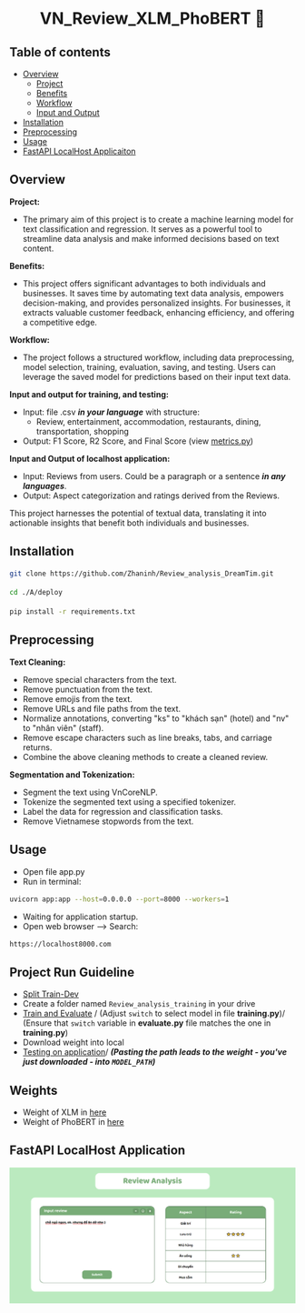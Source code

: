 <h1 align="center">VN_Review_XLM_PhoBERT 💬</h1>


## Table of contents
- [Overview](#overview)
    - [Project](#project)
    - [Benefits](#benefits)
    - [Workflow](#workflow)
    - [Input and Output](#input-and-output)
- [Installation](#installation)
- [Preprocessing](#preprocessing)
- [Usage](#usage)
- [FastAPI LocalHost Applicaiton](#fastapi-localhost-application)


## Overview

**Project:**

- The primary aim of this project is to create a machine learning model for text classification and regression. It serves as a powerful tool to streamline data analysis and make informed decisions based on text content.

**Benefits:**

- This project offers significant advantages to both individuals and businesses. It saves time by automating text data analysis, empowers decision-making, and provides personalized insights. For businesses, it extracts valuable customer feedback, enhancing efficiency, and offering a competitive edge. 

**Workflow:**

- The project follows a structured workflow, including data preprocessing, model selection, training, evaluation, saving, and testing. Users can leverage the saved model for predictions based on their input text data.

**Input and output for training, and testing:**
- Input: file .csv ***in your language*** with structure:
    - Review, entertainment, accommodation, restaurants, dining, transportation, shopping
- Output: F1 Score, R2 Score, and Final Score (view [metrics.py](./A/deploy/metrics.py))


**Input and Output of localhost application:**

- Input: Reviews from users. Could be a paragraph or a sentence ***in any languages***.
- Output: Aspect categorization and ratings derived from the Reviews.

This project harnesses the potential of textual data, translating it into actionable insights that benefit both individuals and businesses.


## Installation
```bash
git clone https://github.com/Zhaninh/Review_analysis_DreamTim.git

cd ./A/deploy

pip install -r requirements.txt
```

## Preprocessing
**Text Cleaning:**
- Remove special characters from the text.
- Remove punctuation from the text.
- Remove emojis from the text.
- Remove URLs and file paths from the text.
- Normalize annotations, converting "ks" to "khách sạn" (hotel) and "nv" to "nhân viên" (staff).
- Remove escape characters such as line breaks, tabs, and carriage returns.
- Combine the above cleaning methods to create a cleaned review.
  
**Segmentation and Tokenization:**
- Segment the text using VnCoreNLP.
- Tokenize the segmented text using a specified tokenizer.
- Label the data for regression and classification tasks.
- Remove Vietnamese stopwords from the text.

## Usage
- Open file app.py
- Run in terminal:
```bash
uvicorn app:app --host=0.0.0.0 --port=8000 --workers=1
```
- Waiting for application startup.
- Open web browser --> Search:
```bash
https://localhost8000.com
```

## Project Run Guideline
- [Split Train-Dev](./A/deploy/nam_split.py)
- Create a folder named `Review_analysis_training` in your drive
- [Train and Evaluate](https://colab.research.google.com/drive/1v7PelQhAJtzPIDl2V9qhCaLe6UO9f5Q9?usp=sharing) /
(Adjust `switch` to select model in file **training.py**)/
(Ensure that `switch` variable in **evaluate.py** file matches the one in **training.py**)
- Download weight into local
- [Testing on application](./A/deploy/app.py)/
***(Pasting the path leads to the weight - you've just downloaded - into `MODEL_PATH`)***

## Weights
- Weight of XLM in [here](https://drive.google.com/file/d/15yhqZeTRkAXsnuZkB1yxH6rH6iUNgAuV/view?usp=sharing)
- Weight of PhoBERT in [here](https://drive.google.com/file/d/17CHUy43r29bc8azu9p-zT85CAu-V5QKa/view?usp=sharing)

## FastAPI LocalHost Application 
![](./images/Web.PNG)
